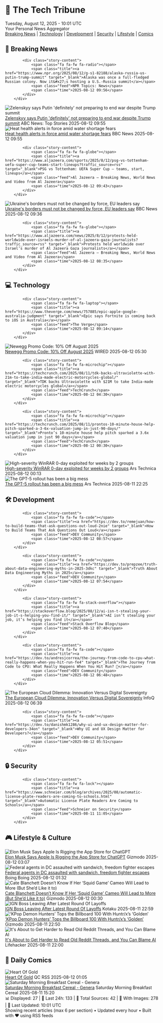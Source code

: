 <!-- Processing 54 RSS feeds at 2025-08-12 10:01:47 UTC -->
<!-- Processing: XKCD -->
<!-- Processing: Garfield -->
<!-- Processing: Dilbert -->
<!-- Processing: CNN Breaking News -->
<!-- Processing: BBC World News -->
<!-- Processing: BBC Breaking News -->
<!-- Processing: Al Jazeera Breaking News -->
<!-- Processing: NPR News -->
<!-- Processing: ABC News Breaking -->
<!-- Processing: NBC News Breaking -->
<!-- Processing: Sky News World -->
<!-- Processing: The Verge -->
<!-- Processing: Slashdot -->
<!-- Processing: Lobsters Python -->
<!-- Processing: Hacker News -->
<!-- Processing: DistroWatch -->
<!-- Processing: Linux.com -->
<!-- Processing: Ubuntu Blog -->
<!-- Processing: GitHub Blog -->
<!-- Processing: DZone -->
<!-- Processing: Martin Fowler -->
<!-- Processing: Coding Horror -->
<!-- Processing: The Pragmatic Engineer -->
<!-- Processing: Gizmodo -->
<!-- Processing: Boing Boing -->
<!-- Processing: Schneier on Security -->
<!-- Generated 6 new posts out of 26 feeds processed -->
<div class="newspaper-header">
    <h1 class="newspaper-title">📰 The Tech Tribune</h1>
    <div class="newspaper-date">Tuesday, August 12, 2025 - 10:01 UTC</div>
    <div class="newspaper-subtitle">Your Personal News Aggregator</div>
</div>

<div class="newspaper-nav">
    <a href="#breaking">Breaking News</a> |
    <a href="#tech">Technology</a> |
    <a href="#dev">Development</a> |
    <a href="#security">Security</a> |
    <a href="#lifestyle">Lifestyle</a> |
    <a href="#webcomics">Comics</a>
</div>

<div class="news-section breaking-news" id="breaking">
<h2 class="section-header">🚨 Breaking News</h2>
<div class="stories-container">
<div class="story">
            
            <div class="story-content">
                <span class="fa fa-fw fa-radio"></span>
                <span class="title"><a href="https://www.npr.org/2025/08/12/g-s1-82188/alaska-russia-us-putin-trump-summit" target="_blank">Alaska was once a full-fledged Russian colony. Now it&#x27;s hosting a U.S.-Russia summit</a></span>
                <span class="feed">NPR Topics: News</span>
                <span class="time">2025-08-12 09:56</span>
            </div>
        </div>
<div class="story">
            <img src="https://s.abcnews.com/images/International/Ukraine-training-DB-250812_1754983437441_hpMain_4x3t_384.jpg" alt="Zelenskyy says Putin &#x27;definitely&#x27; not preparing to end war despite Trump summit" class="story-image" loading="lazy" onerror="this.style.display='none'">
            <div class="story-content">
                <span class="fa fa-fw fa-tv"></span>
                <span class="title"><a href="https://abcnews.go.com/International/zelenskyy-putin-preparing-end-war-despite-trump-summit/story?id=124567946" target="_blank">Zelenskyy says Putin &#x27;definitely&#x27; not preparing to end war despite Trump summit</a></span>
                <span class="feed">ABC News: Top Stories</span>
                <span class="time">2025-08-12 09:55</span>
            </div>
        </div>
<div class="story">
            <img src="https://ichef.bbci.co.uk/ace/standard/240/cpsprodpb/cb43/live/7587bfe0-775d-11f0-89ee-73563f6604dd.jpg" alt="Heat health alerts in force amid water shortage fears" class="story-image" loading="lazy" onerror="this.style.display='none'">
            <div class="story-content">
                <span class="fa fa-fw fa-flag"></span>
                <span class="title"><a href="https://www.bbc.com/news/articles/czerrzdewzxo?at_medium=RSS&at_campaign=rss" target="_blank">Heat health alerts in force amid water shortage fears</a></span>
                <span class="feed">BBC News</span>
                <span class="time">2025-08-12 09:55</span>
            </div>
        </div>
<div class="story">
            
            <div class="story-content">
                <span class="fa fa-fw fa-globe"></span>
                <span class="title"><a href="https://www.aljazeera.com/sports/2025/8/12/psg-vs-tottenham-uefa-super-cup-teams-start-lineups?traffic_source=rss" target="_blank">PSG vs Tottenham: UEFA Super Cup – teams, start, lineups</a></span>
                <span class="feed">Al Jazeera – Breaking News, World News and Video from Al Jazeera</span>
                <span class="time">2025-08-12 09:43</span>
            </div>
        </div>
<div class="story">
            <img src="https://ichef.bbci.co.uk/ace/standard/240/cpsprodpb/ec0a/live/6e5cfdd0-775c-11f0-89ee-73563f6604dd.jpg" alt="Ukraine&#x27;s borders must not be changed by force, EU leaders say" class="story-image" loading="lazy" onerror="this.style.display='none'">
            <div class="story-content">
                <span class="fa fa-fw fa-earth-americas"></span>
                <span class="title"><a href="https://www.bbc.com/news/articles/clyrlvwx9rgo?at_medium=RSS&at_campaign=rss" target="_blank">Ukraine&#x27;s borders must not be changed by force, EU leaders say</a></span>
                <span class="feed">BBC News</span>
                <span class="time">2025-08-12 09:36</span>
            </div>
        </div>
<div class="story">
            
            <div class="story-content">
                <span class="fa fa-fw fa-globe"></span>
                <span class="title"><a href="https://www.aljazeera.com/news/2025/8/12/protests-held-worldwide-over-israels-murder-of-al-jazeera-gaza-journalists?traffic_source=rss" target="_blank">Protests held worldwide over Israel’s murder of Al Jazeera Gaza journalists</a></span>
                <span class="feed">Al Jazeera – Breaking News, World News and Video from Al Jazeera</span>
                <span class="time">2025-08-12 08:35</span>
            </div>
        </div>
</div>
</div>
<div class="news-section tech-news" id="tech">
<h2 class="section-header">💻 Technology</h2>
<div class="stories-container">
<div class="story">
            
            <div class="story-content">
                <span class="fa fa-fw fa-laptop"></span>
                <span class="title"><a href="https://www.theverge.com/news/757885/epic-apple-google-australia-judgment" target="_blank">Epic says Fortnite is coming back to iOS in Australia</a></span>
                <span class="feed">The Verge</span>
                <span class="time">2025-08-12 09:14</span>
            </div>
        </div>
<div class="story">
            <img src="https://media.wired.com/photos/66ea077039cb65abef27cd6f/master/pass/WIRED-Coupons-9.jpg" alt="Newegg Promo Code: 10% Off August 2025" class="story-image" loading="lazy" onerror="this.style.display='none'">
            <div class="story-content">
                <span class="fa fa-fw fa-bolt"></span>
                <span class="title"><a href="https://www.wired.com/story/newegg-promo-code/" target="_blank">Newegg Promo Code: 10% Off August 2025</a></span>
                <span class="feed">WIRED</span>
                <span class="time">2025-08-12 05:30</span>
            </div>
        </div>
<div class="story">
            
            <div class="story-content">
                <span class="fa fa-fw fa-microchip"></span>
                <span class="title"><a href="https://techcrunch.com/2025/08/11/tdk-backs-ultraviolette-with-21m-to-take-india-made-electric-motorcycles-global/" target="_blank">TDK backs Ultraviolette with $21M to take India-made electric motorcycles global</a></span>
                <span class="feed">TechCrunch</span>
                <span class="time">2025-08-12 04:30</span>
            </div>
        </div>
<div class="story">
            
            <div class="story-content">
                <span class="fa fa-fw fa-microchip"></span>
                <span class="title"><a href="https://techcrunch.com/2025/08/11/prontos-10-minute-house-help-pitch-sparked-a-3-6x-valuation-jump-in-just-90-days/" target="_blank">Pronto’s 10-minute house help pitch sparked a 3.6x valuation jump in just 90 days</a></span>
                <span class="feed">TechCrunch</span>
                <span class="time">2025-08-12 00:30</span>
            </div>
        </div>
<div class="story">
            <img src="https://cdn.arstechnica.net/wp-content/uploads/2025/05/malware-threat-500x500.jpg" alt="High-severity WinRAR 0-day exploited for weeks by 2 groups" class="story-image" loading="lazy" onerror="this.style.display='none'">
            <div class="story-content">
                <span class="fa fa-fw fa-cog"></span>
                <span class="title"><a href="https://arstechnica.com/security/2025/08/high-severity-winrar-0-day-exploited-for-weeks-by-2-groups/" target="_blank">High-severity WinRAR 0-day exploited for weeks by 2 groups</a></span>
                <span class="feed">Ars Technica</span>
                <span class="time">2025-08-12 00:13</span>
            </div>
        </div>
<div class="story">
            <img src="https://cdn.arstechnica.net/wp-content/uploads/2024/09/openai_tectonic_shift_3-500x500.jpg" alt="The GPT-5 rollout has been a big mess" class="story-image" loading="lazy" onerror="this.style.display='none'">
            <div class="story-content">
                <span class="fa fa-fw fa-cog"></span>
                <span class="title"><a href="https://arstechnica.com/information-technology/2025/08/the-gpt-5-rollout-has-been-a-big-mess/" target="_blank">The GPT-5 rollout has been a big mess</a></span>
                <span class="feed">Ars Technica</span>
                <span class="time">2025-08-11 22:25</span>
            </div>
        </div>
</div>
</div>
<div class="news-section dev-news" id="dev">
<h2 class="section-header">🛠️ Development</h2>
<div class="stories-container">
<div class="story">
            
            <div class="story-content">
                <span class="fa fa-fw fa-code"></span>
                <span class="title"><a href="https://dev.to/remejuan/how-to-build-teams-that-ask-questions-out-loud-2nie" target="_blank">How to Build Teams That Ask Questions Out Loud</a></span>
                <span class="feed">DEV Community</span>
                <span class="time">2025-08-12 08:57</span>
            </div>
        </div>
<div class="story">
            
            <div class="story-content">
                <span class="fa fa-fw fa-code"></span>
                <span class="title"><a href="https://dev.to/prepzee/truth-about-data-engineering-myths-in-2025-3dkc" target="_blank">Truth About Data Engineering Myths in 2025</a></span>
                <span class="feed">DEV Community</span>
                <span class="time">2025-08-12 07:54</span>
            </div>
        </div>
<div class="story">
            
            <div class="story-content">
                <span class="fa fa-fw fa-stack-overflow"></span>
                <span class="title"><a href="https://stackoverflow.blog/2025/08/12/ai-isn-t-stealing-your-job-it-s-helping-you-find-it/" target="_blank">AI isn’t stealing your job, it’s helping you find it</a></span>
                <span class="feed">Stack Overflow Blog</span>
                <span class="time">2025-08-12 07:40</span>
            </div>
        </div>
<div class="story">
            
            <div class="story-content">
                <span class="fa fa-fw fa-code"></span>
                <span class="title"><a href="https://dev.to/andresjcorrea/the-journey-from-code-to-cpu-what-really-happens-when-you-hit-run-fe4" target="_blank">The Journey from Code to CPU: What Really Happens When You Hit Run? 🚀</a></span>
                <span class="feed">DEV Community</span>
                <span class="time">2025-08-12 06:48</span>
            </div>
        </div>
<div class="story">
            <img src="https://res.infoq.com/news/2025/08/european-cloud-sovereignty/en/headerimage/generatedHeaderImage-1754671305282.jpg" alt="The European Cloud Dilemma: Innovation Versus Digital Sovereignty" class="story-image" loading="lazy" onerror="this.style.display='none'">
            <div class="story-content">
                <span class="fa fa-fw fa-info-circle"></span>
                <span class="title"><a href="https://www.infoq.com/news/2025/08/european-cloud-sovereignty/?utm_campaign=infoq_content&utm_source=infoq&utm_medium=feed&utm_term=global" target="_blank">The European Cloud Dilemma: Innovation Versus Digital Sovereignty</a></span>
                <span class="feed">InfoQ</span>
                <span class="time">2025-08-12 06:39</span>
            </div>
        </div>
<div class="story">
            
            <div class="story-content">
                <span class="fa fa-fw fa-code"></span>
                <span class="title"><a href="https://dev.to/danishmk1286/why-ui-and-ux-design-matter-for-developers-34on" target="_blank">Why UI and UX Design Matter for Developers?</a></span>
                <span class="feed">DEV Community</span>
                <span class="time">2025-08-12 05:51</span>
            </div>
        </div>
</div>
</div>
<div class="news-section security-news" id="security">
<h2 class="section-header">🔒 Security</h2>
<div class="stories-container">
<div class="story">
            
            <div class="story-content">
                <span class="fa fa-fw fa-lock"></span>
                <span class="title"><a href="https://www.schneier.com/blog/archives/2025/08/automatic-license-plate-readers-are-coming-to-schools.html" target="_blank">Automatic License Plate Readers Are Coming to Schools</a></span>
                <span class="feed">Schneier on Security</span>
                <span class="time">2025-08-11 11:05</span>
            </div>
        </div>
</div>
</div>
<div class="news-section lifestyle-news" id="lifestyle">
<h2 class="section-header">🎮 Lifestyle & Culture</h2>
<div class="stories-container">
<div class="story">
            <img src="https://gizmodo.com/app/uploads/2020/11/nkfymakb0t5icflu8bxx.jpg" alt="Elon Musk Says Apple Is Rigging the App Store for ChatGPT" class="story-image" loading="lazy" onerror="this.style.display='none'">
            <div class="story-content">
                <span class="fa fa-fw fa-computer"></span>
                <span class="title"><a href="https://gizmodo.com/elon-musk-says-apple-is-rigging-the-app-store-for-chatgpt-2000641677" target="_blank">Elon Musk Says Apple Is Rigging the App Store for ChatGPT</a></span>
                <span class="feed">Gizmodo</span>
                <span class="time">2025-08-12 03:07</span>
            </div>
        </div>
<div class="story">
            <img src="https://i0.wp.com/boingboing.net/wp-content/uploads/2024/04/FBI-e1754962308859.jpeg?fit=768%2C550&amp;quality=60&amp;ssl=1" alt="Federal agents in DC assaulted with sandwich, freedom fighter escapes" class="story-image" loading="lazy" onerror="this.style.display='none'">
            <div class="story-content">
                <span class="fa fa-fw fa-arrow-right"></span>
                <span class="title"><a href="https://boingboing.net/2025/08/11/federal-agents-in-dc-assaulted-with-sandwich-freedom-fighter-escapes.html" target="_blank">Federal agents in DC assaulted with sandwich, freedom fighter escapes</a></span>
                <span class="feed">Boing Boing</span>
                <span class="time">2025-08-12 01:32</span>
            </div>
        </div>
<div class="story">
            <img src="https://gizmodo.com/app/uploads/2025/08/cate-blanchett-netflix.jpg" alt="Cate Blanchett Doesn’t Know If Her ‘Squid Game’ Cameo Will Lead to More (But She’d Like it to)" class="story-image" loading="lazy" onerror="this.style.display='none'">
            <div class="story-content">
                <span class="fa fa-fw fa-computer"></span>
                <span class="title"><a href="https://gizmodo.com/cate-blanchett-doesnt-know-if-her-squid-game-cameo-will-lead-to-more-but-shed-like-it-to-2000641517" target="_blank">Cate Blanchett Doesn’t Know If Her ‘Squid Game’ Cameo Will Lead to More (But She’d Like it to)</a></span>
                <span class="feed">Gizmodo</span>
                <span class="time">2025-08-12 00:30</span>
            </div>
        </div>
<div class="story">
            <img src="https://kotaku.com/app/uploads/2025/08/john-davison-.jpg" alt="IGN Boss Leaving After Latest Round Of Layoffs" class="story-image" loading="lazy" onerror="this.style.display='none'">
            <div class="story-content">
                <span class="fa fa-fw fa-gamepad"></span>
                <span class="title"><a href="https://kotaku.com/ign-john-davison-ziff-davis-layoffs-union-games-media-2000616972" target="_blank">IGN Boss Leaving After Latest Round Of Layoffs</a></span>
                <span class="feed">Kotaku</span>
                <span class="time">2025-08-11 22:59</span>
            </div>
        </div>
<div class="story">
            <img src="https://gizmodo.com/app/uploads/2025/08/kpop-demon-hunters-netflix.jpg" alt="‘KPop Demon Hunters’ Tops the Billboard 100 With Huntr/x’s ‘Golden’" class="story-image" loading="lazy" onerror="this.style.display='none'">
            <div class="story-content">
                <span class="fa fa-fw fa-computer"></span>
                <span class="title"><a href="https://gizmodo.com/kpop-demon-hunters-tops-the-billboard-100-with-huntr-xs-golden-2000641599" target="_blank">‘KPop Demon Hunters’ Tops the Billboard 100 With Huntr/x’s ‘Golden’</a></span>
                <span class="feed">Gizmodo</span>
                <span class="time">2025-08-11 22:50</span>
            </div>
        </div>
<div class="story">
            <img src="https://lifehacker.com/imagery/articles/01K2DDHY2ZDG3JZM4RX258XC9G/hero-image.png" alt="It&#x27;s About to Get Harder to Read Old Reddit Threads, and You Can Blame AI" class="story-image" loading="lazy" onerror="this.style.display='none'">
            <div class="story-content">
                <span class="fa fa-fw fa-life-ring"></span>
                <span class="title"><a href="https://lifehacker.com/tech/its-about-to-get-harder-to-read-old-reddit-threads?utm_medium=RSS" target="_blank">It&#x27;s About to Get Harder to Read Old Reddit Threads, and You Can Blame AI</a></span>
                <span class="feed">Lifehacker</span>
                <span class="time">2025-08-11 22:00</span>
            </div>
        </div>
</div>
</div>
<div class="news-section webcomics-section" id="webcomics">
<h2 class="section-header">🎨 Daily Comics</h2>
<div class="stories-container">
<div class="story">
            <img src="http://www.questionablecontent.net/comics/5633.png" alt="Heart Of Gold" class="story-image" loading="lazy" onerror="this.style.display='none'">
            <div class="story-content">
                <span class="fa fa-fw fa-music"></span>
                <span class="title"><a href="http://questionablecontent.net/view.php?comic=5633" target="_blank">Heart Of Gold</a></span>
                <span class="feed">QC RSS</span>
                <span class="time">2025-08-12 01:05</span>
            </div>
        </div>
<div class="story">
            <img src="https://www.smbc-comics.com/comics/1754597412-20250811.png" alt="Saturday Morning Breakfast Cereal - Genera" class="story-image" loading="lazy" onerror="this.style.display='none'">
            <div class="story-content">
                <span class="fa fa-fw fa-smile"></span>
                <span class="title"><a href="https://www.smbc-comics.com/comic/genera" target="_blank">Saturday Morning Breakfast Cereal - Genera</a></span>
                <span class="feed">Saturday Morning Breakfast Cereal</span>
                <span class="time">2025-08-11 15:20</span>
            </div>
        </div>
</div>
</div>

<div class="newspaper-footer">
    <div class="stats">
        📊 Displayed: 27 | 📅 Last 24h: 133 | 📡 Total Sources: 42 | 📸 With Images: 278 |
        🔄 Last Updated: 10:01 UTC
    </div>
    <div class="footer-note">
        Showing recent articles (max 6 per section) • Updated every hour • Built with ❤️ using RSS feeds
    </div>
</div>
